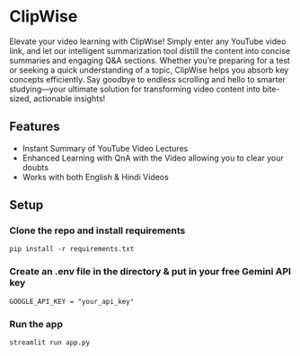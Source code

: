 # ClipWise
Elevate your video learning with ClipWise! Simply enter any YouTube video link, and let our intelligent summarization tool distill the content into concise summaries and engaging Q&A sections. Whether you’re preparing for a test or seeking a quick understanding of a topic, ClipWise helps you absorb key concepts efficiently. Say goodbye to endless scrolling and hello to smarter studying—your ultimate solution for transforming video content into bite-sized, actionable insights!

## Features
- Instant Summary of YouTube Video Lectures
- Enhanced Learning with QnA with the Video allowing you to clear your doubts
- Works with both English & Hindi Videos 

## Setup
### Clone the repo and install requirements
    pip install -r requirements.txt

### Create an .env file in the directory & put in your free Gemini API key

    GOOGLE_API_KEY = "your_api_key"
  ### Run the app
  

    streamlit run app.py



